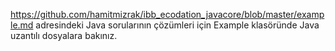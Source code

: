 
https://github.com/hamitmizrak/ibb_ecodation_javacore/blob/master/example.md adresindeki Java sorularının çözümleri için Example klasöründe Java uzantılı dosyalara bakınız.
